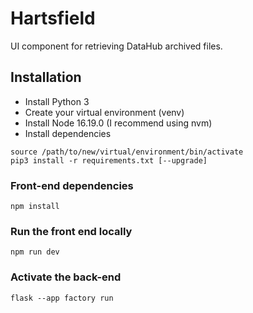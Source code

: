 
# Hartsfield
UI component for retrieving DataHub archived files.


## Installation

* Install Python 3
* Create your virtual environment (venv)
* Install Node 16.19.0 (I recommend using nvm)
* Install dependencies

```
source /path/to/new/virtual/environment/bin/activate
pip3 install -r requirements.txt [--upgrade]
```

### Front-end dependencies

```
npm install
```

### Run the front end locally

```
npm run dev

```
### Activate the back-end
```
flask --app factory run
```
